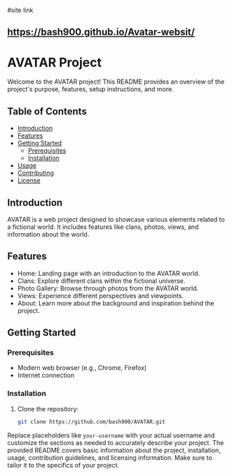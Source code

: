 #site link 
## https://bash900.github.io/Avatar-websit/
# AVATAR Project

Welcome to the AVATAR project! This README provides an overview of the project's purpose, features, setup instructions, and more.

## Table of Contents

- [Introduction](#introduction)
- [Features](#features)
- [Getting Started](#getting-started)
  - [Prerequisites](#prerequisites)
  - [Installation](#installation)
- [Usage](#usage)
- [Contributing](#contributing)
- [License](#license)

## Introduction

AVATAR is a web project designed to showcase various elements related to a fictional world. It includes features like clans, photos, views, and information about the world.

## Features

- Home: Landing page with an introduction to the AVATAR world.
- Clans: Explore different clans within the fictional universe.
- Photo Gallery: Browse through photos from the AVATAR world.
- Views: Experience different perspectives and viewpoints.
- About: Learn more about the background and inspiration behind the project.

## Getting Started

### Prerequisites

- Modern web browser (e.g., Chrome, Firefox)
- Internet connection

### Installation

1. Clone the repository:

   ```sh
   git clone https://github.com/bash900/AVATAR.git


Replace placeholders like `your-username` with your actual username and customize the sections as needed to accurately describe your project. The provided README covers basic information about the project, installation, usage, contribution guidelines, and licensing information. Make sure to tailor it to the specifics of your project.



